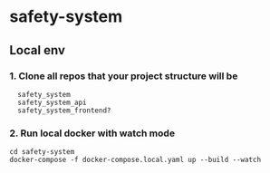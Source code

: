 # safety-system

## Local env

### 1. Clone all repos that your project structure will be
```
  safety_system
  safety_system_api
  safety_system_frontend?
```

### 2. Run local docker with watch mode
```
cd safety-system
docker-compose -f docker-compose.local.yaml up --build --watch
```
